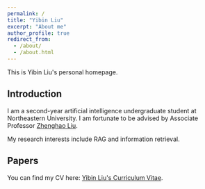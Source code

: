 ```yaml
---
permalink: /
title: "Yibin Liu"
excerpt: "About me"
author_profile: true
redirect_from: 
  - /about/
  - /about.html
---
```


This is Yibin Liu's personal homepage.

## Introduction

I am a second-year artificial intelligence undergraduate student at Northeastern University. I am fortunate to be advised by Associate Professor [Zhenghao Liu](https://edwardzh.github.io/). 

My research interests include RAG and information retrieval.


## Papers


You can find my CV here: [Yibin Liu's Curriculum Vitae](../assets/Curriculum_Vitae.pdf).


